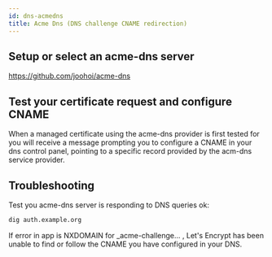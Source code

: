 ```yaml
---
id: dns-acmedns
title: Acme Dns (DNS challenge CNAME redirection)
---
```

## Setup or select an acme-dns server
https://github.com/joohoi/acme-dns

## Test your certificate request and configure CNAME
When a managed certificate using the  acme-dns provider is first tested for you will receive a message prompting you to configure a CNAME in your dns control panel, pointing to a specific record provided by the acm-dns service provider.


## Troubleshooting
Test you acme-dns server is responding to DNS queries ok:
```bash
dig auth.example.org
```

If error in app is NXDOMAIN for _acme-challenge... , Let's Encrypt has been unable to find or follow the CNAME you have configured in your DNS.


    